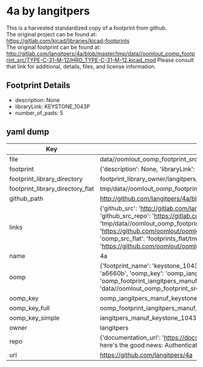 # 4a by Iangitpers  
This is a harvested standardized copy of a footprint from github.  
The original project can be found at:  
https://gitlab.com/kicad/libraries/kicad-footprints  
The original footprint can be found at:
http://gitlab.com/Iangitpers/4a/blob/master/tmp/data//oomlout_oomp_footprint_src/TYPE-C-31-M-12/HRO_TYPE-C-31-M-12.kicad_mod
Please consult that link for additional, details, files, and license information.  
## Footprint Details
* description: None  
* libraryLink: KEYSTONE_1043P  
* number_of_pads: 5  
## yaml dump  
| Key | Value |  
| --- | --- |  
| file | data//oomlout_oomp_footprint_src/4a/manuf.pretty/KEYSTONE_1043P.kicad_mod |  
| footprint | {'description': None, 'libraryLink': 'KEYSTONE_1043P', 'number_of_pads': 5} |  
| footprint_library_directory | footprint_library_owner/Iangitpers_4a |  
| footprint_library_directory_flat | tmp/data//oomlout_oomp_footprint_src/footprints_flat/iangitpers_manuf_keystone_1043p/working |  
| github_path | http://github.com/Iangitpers/4a/blob/master/tmp/data//oomlout_oomp_footprint_src/manuf.pretty/KEYSTONE_1043P.kicad_mod |  
| links | {'github_src': 'http://gitlab.com/Iangitpers/4a/blob/master/tmp/data//oomlout_oomp_footprint_src/TYPE-C-31-M-12/HRO_TYPE-C-31-M-12.kicad_mod', 'github_src_repo': 'https://gitlab.com/kicad/libraries/kicad-footprints', 'oomp_bot': 'tmp/data//oomlout_oomp_footprint_src/footprints/iangitpers_manuf_keystone_1043p/working', 'oomp_bot_github': 'https://github.com/oomlout/oomlout_oomp_footprint_bot/tree/main/tmp/data//oomlout_oomp_footprint_src/footprints/iangitpers_manuf_keystone_1043p/working', 'oomp_src_flat': 'footprints_flat/tmp/data//oomlout_oomp_footprint_src/footprints_flat/iangitpers_manuf_keystone_1043p/working', 'oomp_src_flat_github': 'https://github.com/oomlout/oomlout_oomp_footprint_src/tree/main/tmp/data//oomlout_oomp_footprint_src/footprints_flat/iangitpers_manuf_keystone_1043p/working'} |  
| name | 4a |  
| oomp | {'footprint_name': 'keystone_1043p', 'library_name': 'manuf', 'md5': 'a6660b82b2d83040a28b575761cef798', 'md5_10': 'a6660b82b2', 'md5_5': 'a6660', 'md5_6': 'a6660b', 'oomp_key': 'oomp_iangitpers_manuf_keystone_1043p', 'oomp_key_extra': 'oomp_footprint_iangitpers_manuf_keystone_1043p', 'oomp_key_full': 'oomp_footprint_iangitpers_manuf_keystone_1043p_a6660b', 'oomp_key_simple': 'iangitpers_manuf_keystone_1043p', 'original_filename': 'data//oomlout_oomp_footprint_src/4a/manuf.pretty/KEYSTONE_1043P.kicad_mod', 'owner_name': 'iangitpers'} |  
| oomp_key | oomp_iangitpers_manuf_keystone_1043p |  
| oomp_key_full | oomp_footprint_iangitpers_manuf_keystone_1043p |  
| oomp_key_simple | iangitpers_manuf_keystone_1043p |  
| owner | Iangitpers |  
| repo | {'documentation_url': 'https://docs.github.com/rest/overview/resources-in-the-rest-api#rate-limiting', 'message': "API rate limit exceeded for 84.66.142.224. (But here's the good news: Authenticated requests get a higher rate limit. Check out the documentation for more details.)"} |  
| url | https://github.com/Iangitpers/4a |  

